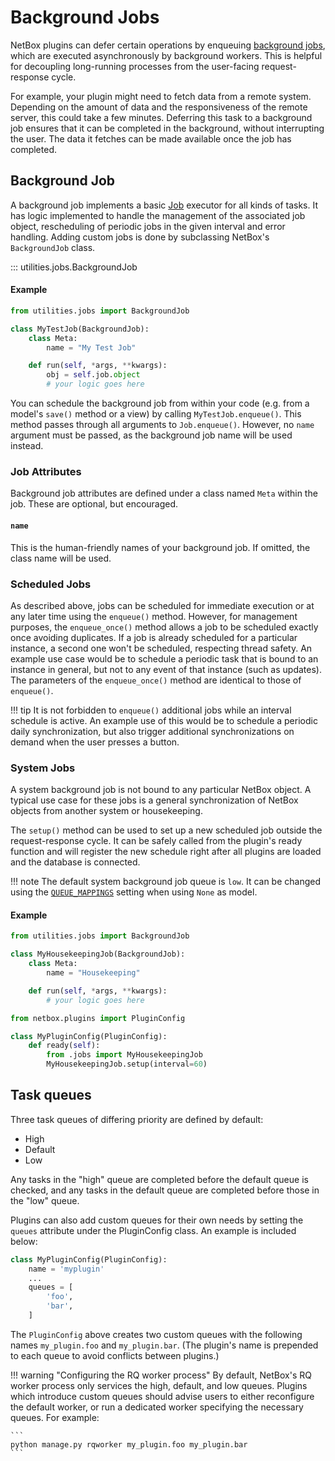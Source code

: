# Background Jobs

NetBox plugins can defer certain operations by enqueuing [background jobs](../../features/background-jobs.md), which are executed asynchronously by background workers. This is helpful for decoupling long-running processes from the user-facing request-response cycle.

For example, your plugin might need to fetch data from a remote system. Depending on the amount of data and the responsiveness of the remote server, this could take a few minutes. Deferring this task to a background job ensures that it can be completed in the background, without interrupting the user. The data it fetches can be made available once the job has completed.

## Background Job

A background job implements a basic [Job](../../models/core/job.md) executor for all kinds of tasks. It has logic implemented to handle the management of the associated job object, rescheduling of periodic jobs in the given interval and error handling. Adding custom jobs is done by subclassing NetBox's `BackgroundJob` class.

::: utilities.jobs.BackgroundJob

#### Example

```python title="jobs.py"
from utilities.jobs import BackgroundJob

class MyTestJob(BackgroundJob):
    class Meta:
        name = "My Test Job"

    def run(self, *args, **kwargs):
        obj = self.job.object
        # your logic goes here
```

You can schedule the background job from within your code (e.g. from a model's `save()` method or a view) by calling `MyTestJob.enqueue()`. This method passes through all arguments to `Job.enqueue()`. However, no `name` argument must be passed, as the background job name will be used instead.

### Job Attributes

Background job attributes are defined under a class named `Meta` within the job. These are optional, but encouraged.

#### `name`

This is the human-friendly names of your background job. If omitted, the class name will be used.

### Scheduled Jobs

As described above, jobs can be scheduled for immediate execution or at any later time using the `enqueue()` method. However, for management purposes, the `enqueue_once()` method allows a job to be scheduled exactly once avoiding duplicates. If a job is already scheduled for a particular instance, a second one won't be scheduled, respecting thread safety. An example use case would be to schedule a periodic task that is bound to an instance in general, but not to any event of that instance (such as updates). The parameters of the `enqueue_once()` method are identical to those of `enqueue()`.

!!! tip
    It is not forbidden to `enqueue()` additional jobs while an interval schedule is active. An example use of this would be to schedule a periodic daily synchronization, but also trigger additional synchronizations on demand when the user presses a button.

### System Jobs

A system background job is not bound to any particular NetBox object. A typical use case for these jobs is a general synchronization of NetBox objects from another system or housekeeping.

The `setup()` method can be used to set up a new scheduled job outside the request-response cycle. It can be safely called from the plugin's ready function and will register the new schedule right after all plugins are loaded and the database is connected.

!!! note
    The default system background job queue is `low`. It can be changed using the [`QUEUE_MAPPINGS`](../../configuration/miscellaneous.md#queue_mappings) setting when using `None` as model.

#### Example

```python title="jobs.py"
from utilities.jobs import BackgroundJob

class MyHousekeepingJob(BackgroundJob):
    class Meta:
        name = "Housekeeping"

    def run(self, *args, **kwargs):
        # your logic goes here
```
```python title="__init__.py"
from netbox.plugins import PluginConfig

class MyPluginConfig(PluginConfig):
    def ready(self):
        from .jobs import MyHousekeepingJob
        MyHousekeepingJob.setup(interval=60)
```

## Task queues

Three task queues of differing priority are defined by default:

* High
* Default
* Low

Any tasks in the "high" queue are completed before the default queue is checked, and any tasks in the default queue are completed before those in the "low" queue.

Plugins can also add custom queues for their own needs by setting the `queues` attribute under the PluginConfig class. An example is included below:

```python
class MyPluginConfig(PluginConfig):
    name = 'myplugin'
    ...
    queues = [
        'foo',
        'bar',
    ]
```

The `PluginConfig` above creates two custom queues with the following names `my_plugin.foo` and `my_plugin.bar`. (The plugin's name is prepended to each queue to avoid conflicts between plugins.)

!!! warning "Configuring the RQ worker process"
    By default, NetBox's RQ worker process only services the high, default, and low queues. Plugins which introduce custom queues should advise users to either reconfigure the default worker, or run a dedicated worker specifying the necessary queues. For example:
    
    ```
    python manage.py rqworker my_plugin.foo my_plugin.bar
    ```
